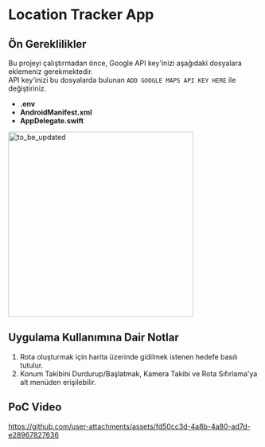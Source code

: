 # Location Tracker App

## Ön Gereklilikler
Bu projeyi çalıştırmadan önce, Google API key'inizi aşağıdaki dosyalara eklemeniz gerekmektedir.<br>
API key'inizi bu dosyalarda bulunan `ADD GOOGLE MAPS API KEY HERE` ile değiştiriniz.

- **.env**
- **AndroidManifest.xml**
- **AppDelegate.swift**

<img width="372" alt="to_be_updated" src="https://github.com/user-attachments/assets/739cffb7-08df-46ff-bdb7-25d4e1523049" />

## Uygulama Kullanımına Dair Notlar
1. Rota oluşturmak için harita üzerinde gidilmek istenen hedefe basılı tutulur.
2. Konum Takibini Durdurup/Başlatmak, Kamera Takibi ve Rota Sıfırlama'ya alt menüden erişilebilir.

## PoC Video

https://github.com/user-attachments/assets/fd50cc3d-4a8b-4a80-ad7d-e28967827636
